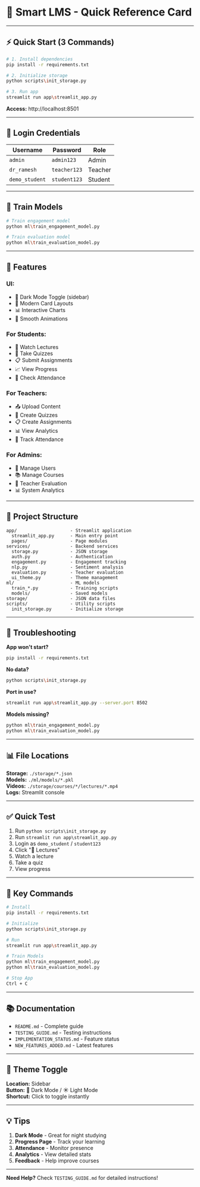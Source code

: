# 🚀 Smart LMS - Quick Reference Card

---

## ⚡ Quick Start (3 Commands)

```bash
# 1. Install dependencies
pip install -r requirements.txt

# 2. Initialize storage
python scripts\init_storage.py

# 3. Run app
streamlit run app\streamlit_app.py
```

**Access:** http://localhost:8501

---

## 🔑 Login Credentials

| Username | Password | Role |
|----------|----------|------|
| `admin` | `admin123` | Admin |
| `dr_ramesh` | `teacher123` | Teacher |
| `demo_student` | `student123` | Student |

---

## 🤖 Train Models

```bash
# Train engagement model
python ml\train_engagement_model.py

# Train evaluation model
python ml\train_evaluation_model.py
```

---

## 🎨 Features

### **UI:**
- 🌙 Dark Mode Toggle (sidebar)
- 🎴 Modern Card Layouts
- 📊 Interactive Charts
- 💫 Smooth Animations

### **For Students:**
- 🎥 Watch Lectures
- 📝 Take Quizzes
- 📋 Submit Assignments
- 📈 View Progress
- 📅 Check Attendance

### **For Teachers:**
- 📤 Upload Content
- 📝 Create Quizzes
- 📋 Create Assignments
- 📊 View Analytics
- 📅 Track Attendance

### **For Admins:**
- 👥 Manage Users
- 📚 Manage Courses
- 🌲 Teacher Evaluation
- 📊 System Analytics

---

## 📁 Project Structure

```
app/                    - Streamlit application
  streamlit_app.py      - Main entry point
  pages/                - Page modules
services/               - Backend services
  storage.py            - JSON storage
  auth.py               - Authentication
  engagement.py         - Engagement tracking
  nlp.py                - Sentiment analysis
  evaluation.py         - Teacher evaluation
  ui_theme.py           - Theme management
ml/                     - ML models
  train_*.py            - Training scripts
  models/               - Saved models
storage/                - JSON data files
scripts/                - Utility scripts
  init_storage.py       - Initialize storage
```

---

## 🐛 Troubleshooting

**App won't start?**
```bash
pip install -r requirements.txt
```

**No data?**
```bash
python scripts\init_storage.py
```

**Port in use?**
```bash
streamlit run app\streamlit_app.py --server.port 8502
```

**Models missing?**
```bash
python ml\train_engagement_model.py
python ml\train_evaluation_model.py
```

---

## 📊 File Locations

**Storage:** `./storage/*.json`  
**Models:** `./ml/models/*.pkl`  
**Videos:** `./storage/courses/*/lectures/*.mp4`  
**Logs:** Streamlit console

---

## ✅ Quick Test

1. Run `python scripts\init_storage.py`
2. Run `streamlit run app\streamlit_app.py`
3. Login as `demo_student` / `student123`
4. Click "🎥 Lectures"
5. Watch a lecture
6. Take a quiz
7. View progress

---

## 🎯 Key Commands

```bash
# Install
pip install -r requirements.txt

# Initialize
python scripts\init_storage.py

# Run
streamlit run app\streamlit_app.py

# Train Models
python ml\train_engagement_model.py
python ml\train_evaluation_model.py

# Stop App
Ctrl + C
```

---

## 📚 Documentation

- `README.md` - Complete guide
- `TESTING_GUIDE.md` - Testing instructions
- `IMPLEMENTATION_STATUS.md` - Feature status
- `NEW_FEATURES_ADDED.md` - Latest features

---

## 🎨 Theme Toggle

**Location:** Sidebar  
**Button:** 🌙 Dark Mode / ☀️ Light Mode  
**Shortcut:** Click to toggle instantly

---

## 💡 Tips

1. **Dark Mode** - Great for night studying
2. **Progress Page** - Track your learning
3. **Attendance** - Monitor presence
4. **Analytics** - View detailed stats
5. **Feedback** - Help improve courses

---

**Need Help?** Check `TESTING_GUIDE.md` for detailed instructions!
